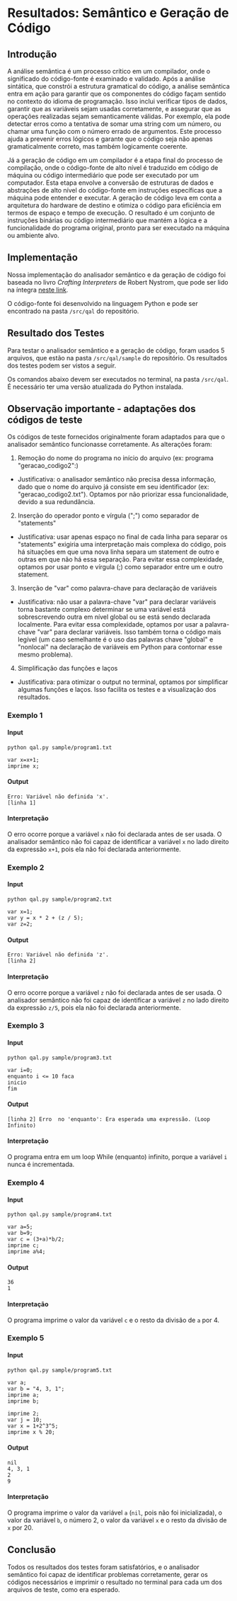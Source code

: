 # Resultados: Semântico e Geração de Código

## Introdução

A análise semântica é um processo crítico em um compilador, onde o significado do código-fonte é examinado e validado. Após a análise sintática, que constrói a estrutura gramatical do código, a análise semântica entra em ação para garantir que os componentes do código façam sentido no contexto do idioma de programação. Isso inclui verificar tipos de dados, garantir que as variáveis sejam usadas corretamente, e assegurar que as operações realizadas sejam semanticamente válidas. Por exemplo, ela pode detectar erros como a tentativa de somar uma string com um número, ou chamar uma função com o número errado de argumentos. Este processo ajuda a prevenir erros lógicos e garante que o código seja não apenas gramaticalmente correto, mas também logicamente coerente.

Já a geração de código em um compilador é a etapa final do processo de compilação, onde o código-fonte de alto nível é traduzido em código de máquina ou código intermediário que pode ser executado por um computador. Esta etapa envolve a conversão de estruturas de dados e abstrações de alto nível do código-fonte em instruções específicas que a máquina pode entender e executar. A geração de código leva em conta a arquitetura do hardware de destino e otimiza o código para eficiência em termos de espaço e tempo de execução. O resultado é um conjunto de instruções binárias ou código intermediário que mantém a lógica e a funcionalidade do programa original, pronto para ser executado na máquina ou ambiente alvo.

## Implementação

Nossa implementação do analisador semântico e da geração de código foi baseada no livro *Crafting Interpreters* de Robert Nystrom, que pode ser lido na íntegra [neste link](https://craftinginterpreters.com/).

O código-fonte foi desenvolvido na linguagem Python e pode ser encontrado na pasta `/src/qal` do repositório.

## Resultado dos Testes

Para testar o analisador semântico e a geração de código, foram usados 5 arquivos, que estão na pasta `/src/qal/sample` do repositório. Os resultados dos testes podem ser vistos a seguir.

Os comandos abaixo devem ser executados no terminal, na pasta `/src/qal`. É necessário ter uma versão atualizada do Python instalada.

## Observação importante - adaptações dos códigos de teste

Os códigos de teste fornecidos originalmente foram adaptados para que o analisador semântico funcionasse corretamente. As alterações foram:

1. Remoção do nome do programa no início do arquivo (ex: programa "geracao_codigo2":)
- Justificativa: o analisador semântico não precisa dessa informação, dado que o nome do arquivo já consiste em seu identificador (ex: "geracao_codigo2.txt"). Optamos por não priorizar essa funcionalidade, devido a sua redundância.

2. Inserção do operador ponto e vírgula (";") como separador de "statements"
- Justificativa: usar apenas espaço no final de cada linha para separar os "statements" exigiria uma interpretação mais complexa do código, pois há situações em que uma nova linha separa um statement de outro e outras em que não há essa separação. Para evitar essa complexidade, optamos por usar ponto e vírgula (;) como separador entre um e outro statement.

3. Inserção de "var" como palavra-chave para declaração de variáveis
- Justificativa: não usar a palavra-chave "var" para declarar variáveis torna bastante complexo determinar se uma variável está sobrescrevendo outra em nível global ou se está sendo declarada localmente. Para evitar essa complexidade, optamos por usar a palavra-chave "var" para declarar variáveis. Isso também torna o código mais legível (um caso semelhante é o uso das palavras chave "global" e "nonlocal" na declaração de variáveis em Python para contornar esse mesmo problema).

4. Simplificação das funções e laços
- Justificativa: para otimizar o output no terminal, optamos por simplificar algumas funções e laços. Isso facilita os testes e a visualização dos resultados.

### Exemplo 1

#### Input

`python qal.py sample/program1.txt`

```
var x=x+1;
imprime x;
```

#### Output

```
Erro: Variável não definida 'x'.
[linha 1]
```

#### Interpretação

O erro ocorre porque a variável `x` não foi declarada antes de ser usada. O analisador semântico não foi capaz de identificar a variável `x` no lado direito da expressão `x+1`, pois ela não foi declarada anteriormente.

### Exemplo 2

#### Input

`python qal.py sample/program2.txt`

```
var x=1;
var y = x * 2 + (z / 5);
var z=2;
```

#### Output

```
Erro: Variável não definida 'z'.
[linha 2]
```

#### Interpretação

O erro ocorre porque a variável `z` não foi declarada antes de ser usada. O analisador semântico não foi capaz de identificar a variável `z` no lado direito da expressão `z/5`, pois ela não foi declarada anteriormente.

### Exemplo 3

#### Input

`python qal.py sample/program3.txt`

```
var i=0;
enquanto i <= 10 faca
inicio
fim
```

#### Output

```
[linha 2] Erro  no 'enquanto': Era esperada uma expressão. (Loop Infinito)
```

#### Interpretação

O programa entra em um loop While (enquanto) infinito, porque a variável `i` nunca é incrementada.

### Exemplo 4

#### Input

`python qal.py sample/program4.txt`

```
var a=5;
var b=9;
var c = (3+a)*b/2;
imprime c;
imprime a%4;
```

#### Output

```
36
1
```

#### Interpretação

O programa imprime o valor da variável `c` e o resto da divisão de `a` por 4.

### Exemplo 5

#### Input

`python qal.py sample/program5.txt`

```
var a;
var b = "4, 3, 1";
imprime a;
imprime b;

imprime 2;
var j = 10;
var x = 1+2^3^5;
imprime x % 20;
```

#### Output

```
nil
4, 3, 1
2
9
```

#### Interpretação

O programa imprime o valor da variável `a` (`nil`, pois não foi inicializada), o valor da variável `b`, o número 2, o valor da variável `x` e o resto da divisão de `x` por 20.

## Conclusão

Todos os resultados dos testes foram satisfatórios, e o analisador semântico foi capaz de identificar problemas corretamente, gerar os códigos necessários e imprimir o resultado no terminal para cada um dos arquivos de teste, como era esperado.
